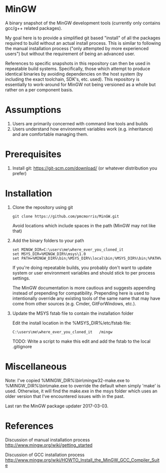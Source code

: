 # MinGW
A binary snapshot of the MinGW development tools (currently only contains gcc/g++ related packages).

My goal here is to provide a simplified git based "install" of all the packages required to build without an actual install process. This is similar to following the manual installation process ("only attempted by more experienced users") but without the requirement of being an advanced user.

References to specific snapshots in this repository can then be used in repeatable build systems. Specifically, those which attempt to produce identical binaries by avoiding dependencies on the host system (by including the exact toolchain, SDK's, etc. used).  This repository is essentially to work-around for MinGW not being versioned as a whole but rather on a per component basis.

# Assumptions

1. Users are primarily concerned with command line tools and builds
2. Users understand how environment variables work (e.g. inheritance) and are comfortable managing them.

# Prerequisites

1. Install git: https://git-scm.com/download/ (or whatever distribution you prefer)

# Installation

1. Clone the repository using git

    ```dos
    git clone https://github.com/pmcmorris/MinGW.git
    ```
    
    Avoid locations which include spaces in the path (MinGW may not like that)
      
2. Add the binary folders to your path

    ```dos
    set MINGW_DIR=C:\users\me\where_ever_you_cloned_it
    set MSYS_DIR=%MINGW_DIR%\msys\1.0
    set PATH=%MINGW_DIR%\bin;%MSYS_DIR%\local\bin;%MSYS_DIR%\bin;%PATH%
    ```
    
    If you're doing repeatable builds, you probably don't want to update system or user environment variables and should stick to per process settings.
    
    The MinGW documentation is more cautious and suggests appending instead of prepending for compatibility. Prepending here is used to intentionally override any existing tools of the same name that may have come from other sources (e.g. Cmder, GitForWindows, etc.).

3. Update the MSYS fstab file to contain the installation folder

    Edit the install location in the %MSYS_DIR%/etc/fstab file:
    ```dos
    C:\users\me\where_ever_you_cloned_it   /mingw
    ```
    
    TODO: Write a script to make this edit and add the fstab to the local .gitignore

# Miscellaneous

Note: I've copied %MINGW_DIR%\bin\mingw32-make.exe to %MINGW_DIR%\bin\make.exe to override the default when simply 'make' is used. Otherwise, it will find the make.exe in the msys folder which uses an older version that I've encountered issues with in the past.

Last ran the MinGW package updater 2017-03-03.

# References

Discussion of manual installation process  
http://www.mingw.org/wiki/getting_started

Discussion of GCC installation process  
http://www.mingw.org/wiki/HOWTO_Install_the_MinGW_GCC_Compiler_Suite
